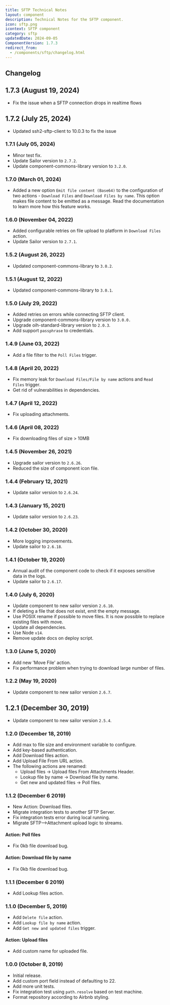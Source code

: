 ```yaml
---
title: SFTP Technical Notes
layout: component
description: Technical Notes for the SFTP component.
icon: sftp.png
icontext: SFTP component
category: sftp
updatedDate: 2024-09-05
ComponentVersion: 1.7.3
redirect_from:
  - /components/sftp/changelog.html
---
```


## Changelog

## 1.7.3 (August 19, 2024)
* Fix the issue when a SFTP connection drops in realtime flows

## 1.7.2 (July 25, 2024)
* Updated ssh2-sftp-client to 10.0.3 to fix the issue

### 1.7.1 (July 05, 2024)

* Minor test fix.
* Update Sailor version to `2.7.2`.
* Update component-commons-library version to `3.2.0`.

### 1.7.0 (March 01, 2024)

* Added a new option `Emit file content (Base64)` to the configuration of two actions - `Download Files` and `Download Files by name`. This option makes file content to be emitted as a message. Read the documentation to learn more how this feature works.

### 1.6.0 (November 04, 2022)

* Added configurable retries on file upload to platform in `Download Files` action.
* Update Sailor version to `2.7.1`.

### 1.5.2 (August 26, 2022)

* Updated component-commons-library to `3.0.2`.

### 1.5.1 (August 12, 2022)

* Updated component-commons-library to `3.0.1`.

### 1.5.0 (July 29, 2022)

* Added retries on errors while connecting SFTP client.
* Upgrade component-commons-library version to `3.0.0.`
* Upgrade oih-standard-library version to `2.0.3`.
* Add support `passphrase` to credentials.

### 1.4.9 (June 03, 2022)

* Add a file filter to the `Poll Files` trigger.

### 1.4.8 (April 20, 2022)

* Fix memory leak for `Download Files/File by name` actions and `Read Files` trigger.
* Get rid of vulnerabilities in dependencies.

### 1.4.7 (April 12, 2022)

* Fix uploading attachments.

### 1.4.6 (April 08, 2022)

* Fix downloading files of size > 10MB

### 1.4.5 (November 26, 2021)

* Upgrade sailor version to `2.6.26`.
* Reduced the size of component icon file.

### 1.4.4 (February 12, 2021)

* Update sailor version to `2.6.24`.

### 1.4.3 (January 15, 2021)

* Update sailor version to `2.6.23`.

### 1.4.2 (October 30, 2020)

* More logging improvements.
* Update sailor to `2.6.18`.

### 1.4.1 (October 19, 2020)

* Annual audit of the component code to check if it exposes sensitive data in the logs.
* Update sailor to `2.6.17`.

### 1.4.0 (July 6, 2020)

* Update component to new sailor version `2.6.10`.
* If deleting a file that does not exist, emit the empty message.
* Use POSIX rename if possible to move files. It is now possible to replace existing files with move.
* Update all dependencies.
* Use Node `v14`.
* Remove update docs on deploy script.

### 1.3.0 (June 5, 2020)

* Add new 'Move File' action.
* Fix performance problem when trying to download large number of files.

### 1.2.2 (May 19, 2020)

* Update component to new sailor version `2.6.7`.

## 1.2.1 (December 30, 2019)

* Update component to new sailor version `2.5.4`.

### 1.2.0 (December 18, 2019)

* Add max to file size and environment variable to configure.
* Add key-based authentication.
* Add Download files action.
* Add Upload File From URL action.
* The following actions are renamed:
  - Upload files -> Upload files From Attachments Header.
  - Lookup file by name -> Download file by name.
  - Get new and updated files -> Poll files.

### 1.1.2 (December 6 2019)

* New Action: Download files.
* Migrate integration tests to another SFTP Server.
* Fix integration tests error during local running.
* Migrate SFTP-->Attachment upload logic to streams.

#### Action: Poll files

* Fix 0kb file download bug.

#### Action: Download file by name

* Fix 0kb file download bug.

### 1.1.1 (December 6 2019)

* Add Lookup files action.

### 1.1.0 (December 5, 2019)

* Add `Delete file` action.
* Add `Lookup file by name` action.
* Add `Get new and updated files` trigger.

#### Action: Upload files

* Add custom name for uploaded file.

### 1.0.0 (October 8, 2019)

* Initial release.
* Add custom port field instead of defaulting to 22.
* Add more unit tests.
* Fix integration test using `path.resolve` based on test machine.
* Format repository according to Airbnb styling.
